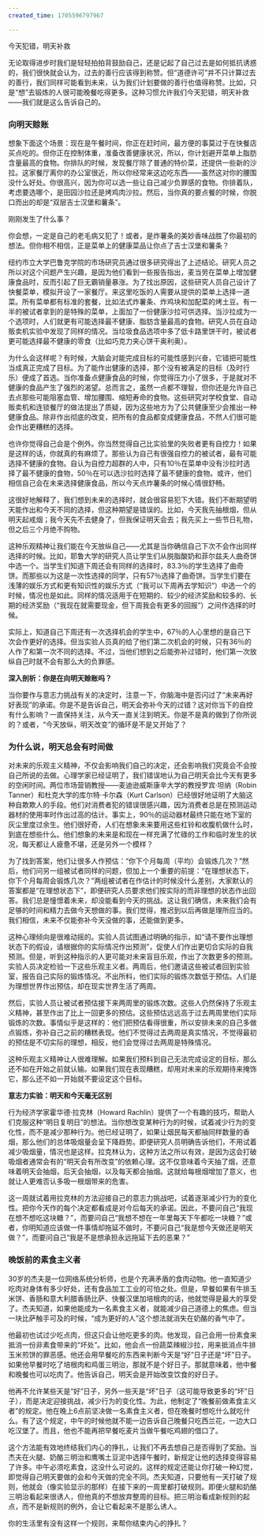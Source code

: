 ```yaml
---
created_time: 1705596797967

---
```

今天犯错，明天补救

无论取得进步时我们是轻轻拍拍背鼓励自己，还是记起了自己过去是如何抵抗诱惑的，我们很快就会认为，过去的善行应该得到称赞。但“道德许可”并不只计算过去的善行，我们同样可能看到未来，认为我们计划要做的善行也值得称赞。比如，只是“想”去锻炼的人很可能晚餐吃得更多。这种习惯允许我们今天犯错，明天补救——我们就是这么告诉自己的。

### 向明天赊账

想象下面这个场景：现在是午餐时间，你正在赶时间，最方便的事莫过于在快餐店买点吃的。但你正在控制体重，准备改善健康状况，所以，你计划避开菜单上脂肪含量最高的食物。你排队的时候，发现餐厅除了普通的特价菜，还提供一些新的沙拉。这家餐厅离你的办公室很近，所以你经常来这边吃东西——虽然这对你的腰围没什么好处。你很高兴，因为你可以选一些让自己减少负罪感的食物。你排着队，考虑要选哪个，是田园沙拉还是烤鸡肉沙拉。然后，当你真的要点餐的时候，你脱口而出的却是“双层吉士汉堡和薯条”。

刚刚发生了什么事？

你会想，一定是自己的老毛病又犯了！或者，是炸薯条的美妙香味战胜了你最初的想法。但你相不相信，正是菜单上的健康菜品让你点了吉士汉堡和薯条？

纽约市立大学巴鲁克学院的市场研究员通过很多研究得出了上述结论。研究人员之所以对这个问题产生兴趣，是因为他们看到一些报告指出，麦当劳在菜单上增加健康食品时，反而引起了巨无霸销量暴涨。为了找出原因，这些研究人员自己设计了快餐菜单，模拟开设了一家餐厅。来这里吃饭的人需要从提供的菜单上选择一道菜。所有菜单都有标准的套餐，比如法式炸薯条、炸鸡块和加配菜的烤土豆。有一半的被试者拿到的是特殊的菜单，上面加了一份健康沙拉可供选择。当沙拉成为一个选项时，人们就更有可能选择最不健康、脂肪含量最高的食物。研究人员在自动贩卖机实验中发现了同样的情况。当垃圾食品选项中多了低卡路里饼干时，被试者更可能选择最不健康的零食（比如巧克力夹心饼干奥利奥）。

为什么会这样呢？有时候，大脑会对能完成目标的可能性感到兴奋，它错把可能性当成真正完成了目标。为了能作出健康的选择，那个没有被满足的目标（及时行乐）便成了首选。当你准备点健康食品的时候，你觉得压力小了很多，于是就对不健康的食品产生了强烈的渴望。总而言之，虽然一点都不理智，但你还是允许自己去点那些可能阻塞血管、增加腰围、缩短寿命的食物。这些研究对学校食堂、自动贩卖机和连锁餐厅的做法提出了质疑，因为这些地方为了公共健康至少会推出一种健康食品。除非作出彻底的改变，把所有的食品都变成健康食品，不然人们很可能会作出更糟糕的选择。

也许你觉得自己会是个例外。你当然觉得自己比实验里的失败者更有自控力！如果是这样的话，你就真的有麻烦了。那些认为自己有很强自控力的被试者，最有可能选择不健康的食物。自认为自控力超群的人中，只有10％在菜单中没有沙拉时选择了最不健康的食物，50％在可以选沙拉时选择了最不健康的食物。或许，他们相信自己会在未来选择健康食品，所以今天点炸薯条的时候心情很舒畅。

这很好地解释了，我们想到未来的选择时，就会很容易犯下大错。我们不断期望明天能作出和今天不同的选择，但这种期望是错误的。比如，今天我先抽根烟，但从明天起戒烟；我今天先不去健身了，但我保证明天会去；我先买上一些节日礼物，但之后三个月绝不购物。

这种乐观精神让我们能在今天放纵自己——尤其是当你确信自己下次不会作出同样选择的时候。比如，耶鲁大学的研究人员让学生们从脱脂酸奶和菲尔兹夫人曲奇饼中选一个。当学生们知道下周还会有同样的选择时，83.3％的学生选择了曲奇饼。而那些以为这是一次性选择的同学，只有57％选择了曲奇饼。当学生们要在浅薄的娱乐方式和更有知识性的娱乐方式（“我可以下周再去学知识”）中选一个的时候，情况也是如此。同样的情况适用于在短期的、较少的经济奖励和较多的、长期的经济奖励（“我现在就需要现金，但下周我会有更多的回报”）之间作选择的时候。

实际上，知道自己下周还有一次选择机会的学生中，67％的人心里想的是自己下次会作更好的选择。但当实验人员真的给了他们第二次机会的时候，只有36％的人作了和第一次不同的选择。不过，当他们想到之后能弥补过错时，他们第一次放纵自己时就不会有那么大的负罪感。

**深入剖析：你是在向明天赊账吗？**

当你要作与意志力挑战有关的决定时，注意一下，你脑海中是否闪过了“未来再好好表现”的承诺。你是不是告诉自己，明天会弥补今天的过错？这对你当下的自控有什么影响？一直保持关注，从今天一直关注到明天。你是不是真的做到了你所说的？或者，“今天放纵，明天改变”的循环是不是又开始了？

### 为什么说，明天总会有时间做

对未来的乐观主义精神，不仅会影响我们自己的决定，还会影响我们究竟会不会按自己所说的去做。心理学家已经证明了，我们错误地认为自己明天会比今天有更多的空闲时间。两位市场营销教授——麦迪逊威斯康辛大学的教授罗宾·坦纳（Robin Tanner）和杜克大学的库尔特·卡尔森（Kurt Carlson）已经很好地证明了大脑这种自欺欺人的手段。他们对消费者犯的错误很感兴趣，因为消费者总是在预测运动器材的使用率时作出过高的估计。事实上，90％的运动器材最终只能在地下室的灰尘里度过余生。他们很好奇，人们在想象未来要用这些杠铃和收腹机做什么时，到底在想些什么。他们想象的未来是和现在一样充满了忙碌的工作和临时发生的状况，每天都让人疲惫不堪，还是另外一个模样？

为了找到答案，他们让很多人作预估：“你下个月每周（平均）会锻炼几次？”然后，他们问另一组被试者同样的问题，但加上一个重要的前提：“在理想状态下，你下个月每周会锻炼几次？”两组被试者在作估计的时候没什么差别，大家默认的答案都是“在理想状态下”，即便研究人员要求他们按实际的而非理想的状态作出回答。我们总是憧憬着未来，却没能看到今天的挑战。这让我们确信，未来我们会有足够的时间和精力去做今天想做的事。我们觉得，推迟到以后再做是理所应当的。我们相信，未来不仅能弥补今天没做的事，还能做到更多。

这种心理倾向是很难动摇的。实验人员试图通过明确的指示，如“请不要作出理想状态下的假设，请根据你的实际情况作出预测”，促使人们作出更切合实际的自我预测。但是，听到这种指示的人更可能对未来盲目乐观，作出了次数更多的预测。实验人员决定检验一下这些乐观主义者。两周后，他们邀请这些被试者回到实验室，报告自己实际的锻炼情况。不出所料，他们实际的锻炼次数低于预估。人们是为理想世界作出预估，却在现实世界生活了两周。

然后，实验人员让被试者预估接下来两周里的锻炼次数。这些人仍然保持了乐观主义精神，甚至作出了比上一回更多的预估。这些预估远远高于过去两周里他们实际锻炼的次数。事情似乎是这样的：他们把预估看得很重，所以安排未来的自己多做点锻炼，弥补自己之前的糟糕表现。他们不觉得过去两周是真实情况，不觉得最初的预估是不切实际的理想，相反，他们会觉得过去两周是特殊情况。

这种乐观主义精神让人很难理解。如果我们预料到自己无法完成设定的目标，那么还不如在开始之前就认输。如果我们现在表现糟糕，却用对未来的乐观期待来掩饰它，那么还不如一开始就不要设定这个目标。

**意志力实验：明天和今天毫无区别**

行为经济学家霍华德·拉克林（Howard Rachlin）提供了一个有趣的技巧，帮助人们克服这种“明日复明日”的想法。当你想改变某种行为的时候，试着减少行为的变化性，而不是减少那种行为。他已经证明了，如果让烟民每天都抽同样数量的香烟，那么他们的总体吸烟量会呈下降趋势。即便研究人员明确告诉他们，不用试着减少吸烟量，情况也是这样。拉克林认为，这种方法之所以有效，是因为这会打破吸烟者通常会有的“明天会有所改变”的依赖心理。这不仅意味着今天抽了烟，还意味着明天会抽烟，后天会抽烟，以及每天都会抽烟。这就给每根烟增加了意义，也就让人更难否认多吸一根烟带来的危害。

这一周就试着用拉克林的方法迎接自己的意志力挑战吧，试着逐渐减少行为的变化性。把你今天作的每个决定都看成是对今后每天的承诺。因此，不要问自己“我现在想不想吃这块糖？”，而要问自己“我想不想在一年里每天下午都吃一块糖？”或者，你明知道应该做一件事情却拖延不做时，不要问自己“我是想今天做还是明天做？”，而要问自己“我是不是想承担永远拖延下去的恶果？”

### 晚饭前的素食主义者

30岁的杰夫是一位网络系统分析师，也是个充满矛盾的食肉动物。他一直知道少吃肉对身体有多少好处，还有食品加工工业的可怕之处。但是，早餐如果有牛排玉米饼、香肠和意大利腊香肠比萨、快餐汉堡加培根肉的话，他就觉得是最大的享受了。杰夫知道，如果他能成为一名素食主义者，就能减少自己道德上的焦虑。但当一块比萨触手可及的时候，“成为更好的人”这个想法就消失在奶酪的香气中了。

他最初也试过少吃点肉，但这只会让他吃更多的肉。他发现，自己会用一份素食来抵消一份非素食带来的“坏处”。比如，他会点一份蔬菜辣椒沙拉，用来抵消点牛排玉米煎饼的罪恶感。他还会用早餐吃的东西来判断今天是“好”日子还是“坏”日子。如果他早餐时吃了培根肉和鸡蛋三明治，那就不是个好日子。那就意味着，他中餐和晚餐也可以吃肉了。他告诉自己，明天会是开始改变饮食的好日子。

他再不允许某些天是“好”日子，另外一些天是“坏”日子（这可能导致更多的“坏”日子），而是决定迎接挑战，减少行为的变化性。为此，他制定了“晚餐前做素食主义者”的规定。他在晚上6点前坚决做一名素食主义者，但在晚餐时想吃什么就吃什么。有了这个规定，中午的时候他就不能一边告诉自己晚餐只吃西兰花，一边大口吃汉堡了。而且，他也不能再把早餐吃麦片当做午餐吃鸡翅的借口了。

这个方法能有效地终结我们内心的挣扎，让我们不再去想自己是否得到了奖励。当杰夫在火腿、奶酪三明治和鹰嘴土豆泥中选择午餐时，新规定让他的选择变得容易了许多。中午必须吃素食，这没什么可说的。这样的规定还能让你打破一种幻觉，即觉得自己明天要做的会和今天做的完全不同。杰夫知道，只要他有一天打破了规则，他就会（像实验显示的那样）在接下来的一周里都打破规则。即便火腿和奶酪三明治看起来很诱人，但他真的不想放弃整周的目标。把三明治看成新规则的起点，而不是新规则的例外，会让它看起来不是那么诱人。

你的生活里有没有这样一个规则，来帮你结束内心的挣扎？
